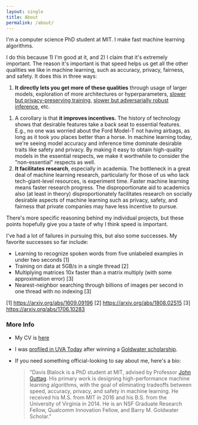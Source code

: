 ```yaml
---
layout: single
title: About
permalink: /about/
---
```


<!-- I'm a machine learning PhD student at MIT. I make machine learning algorithms that don't need good (or any) labels and are really, really, fast. -->
I'm a computer science PhD student at MIT. I make fast machine learning algorithms.

I do this because 1) I'm good at it, and 2) I claim that it's extremely important. The reason it's important is that speed helps us get all the other qualities we like in machine learning, such as accuracy, privacy, fairness, and safety. It does this in three ways:

 1. **It directly lets you get more of these qualities** through usage of larger models, exploration of more architectures or hyperparameters, [slower but privacy-preserving training](https://arxiv.org/abs/1610.05492), [slower but adversarially robust inference](https://arxiv.org/abs/1902.02918), etc.
 <!-- 1. However, just making better models *possible* is insufficient. Fortunately, **greater speed also improves incentives**.  -->
 1. A corollary is that **it improves incentives.** The history of technology shows that desirable features take a back seat to essential features. E.g., no one was worried about the Ford Model-T not having airbags, as long as it took you places better than a horse. In machine learning today, we're seeing model accuracy and inference time dominate desirable traits like safety and privacy. By making it easy to obtain high-quality models in the essential respects, we make it worthwhile to consider the "non-essential" respects as well.
 1. **It facilitates research**, especially in academia. The bottleneck in a great deal of machine learning research, particularly for those of us who lack tech-giant-level resources, is experiment time. Faster machine learning means faster research progress. The disproportionate aid to academics also (at least in theory) disproportionately facilitates research on socially desirable aspects of machine learning such as privacy, safety, and fairness that private companies may have less incentive to pursue.
 <!-- 1. **It reduces the cost of doing the "right" thing. Data-hungry models that are expensive to train and deploy incentivize collecting as much data about people as possible and storing it in cleartext (or with keys you control) in datacenters with tons of compute. This is a -->

<!-- In short, if model training and inference were instantaneous, we could select a model that comes within <1% of the best possible accuracy, but trained with strong privacy practices, abundant checks for fairness, adversarially-robust inference procedures, etc. And research -->

There's more specific reasoning behind my individual projects, but these points hopefully give you a taste of why I think speed is important.

I've had a lot of failures in pursuing this, but also some successes. My favorite successes so far include:

 - Learning to recognize spoken words from five unlabeled examples in under two seconds [1]
 - Training on data at 5GB/s in a single thread [2]
 - Multiplying matrices 10x faster than a matrix multiply (with some approximation error) [3]
 - Nearest-neighbor searching through billions of images per second in one thread with no  indexing [3]

[1] https://arxiv.org/abs/1609.09196
[2] https://arxiv.org/abs/1808.02515
[3] https://arxiv.org/abs/1706.10283

 <!-- 1. The history of technology shows that desirable features take a back seat to essential features. E.g., no one was worried about the Ford Model-T not having airbags, as long as it took you places better than a horse. In machine learning today, we're seeing model accuracy and inference time dominate desirable traits like security, fairness, privacy, and safety. By making it easy to obtain "good enough" models in the essential respects, -->
 <!-- 1. A -->



### More Info
 - My CV is [here](/assets/misc/cv-2019.pdf)
 - I was [profiled in UVA Today](https://news.virginia.edu/content/two-uva-engineering-students-net-prestigious-goldwater-scholarships) after winning a [Goldwater scholarship](https://en.wikipedia.org/wiki/Barry_M._Goldwater_Scholarship).
 - If you need something official-looking to say about me, here's a bio:

    > "Davis Blalock is a PhD student at MIT, advised by Professor [John Guttag](https://en.wikipedia.org/wiki/John_Guttag). His primary work is designing high-performance machine learning algorithms, with the goal of eliminating tradeoffs between speed, accuracy, privacy, and safety in machine learning. He received his M.S. from MIT in 2016 and his B.S. from the University of Virginia in 2014. He is an NSF Graduate Research Fellow, Qualcomm Innovation Fellow, and Barry M. Goldwater Scholar."

    <!-- of turning streams of medical, smart phone, and wearable sensor data into useful pictures of people’s health. He received his M.S. from MIT in 2016 and his B.S. from the University of Virginia in 2014. He is an NSF Graduate Research Fellow, Qualcomm Innovation Fellow, and Barry M. Goldwater Scholar." -->
